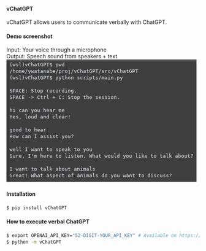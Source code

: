 #### vChatGPT
vChatGPT allows users to communicate verbally with ChatGPT.

#### Demo screenshot
Input: Your voice through a microphone  
Output: Speech sound from speakers + text  
![alt text](https://github.com/ywatanabe1989/vChatGPT/blob/main/docs/vChatGPT_demo.png?raw=true)

#### Installation
``` bash
$ pip install vChatGPT
```

#### How to execute verbal ChatGPT
``` bash
$ export OPENAI_API_KEY="52-DIGIT-YOUR_API_KEY" # Available on https://platform.openai.com/account/api-keys
$ python -m vChatGPT
```
